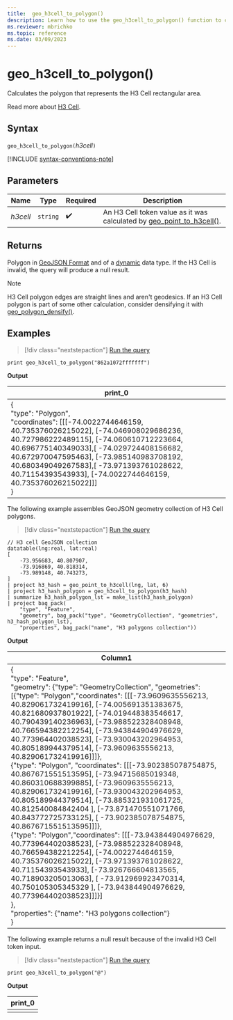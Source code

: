 ```yaml
---
title:  geo_h3cell_to_polygon()
description: Learn how to use the geo_h3cell_to_polygon() function to calculate the polygon that represents the H3 Cell rectangular area.
ms.reviewer: mbrichko
ms.topic: reference
ms.date: 03/09/2023
---
```

# geo_h3cell_to_polygon()

Calculates the polygon that represents the H3 Cell rectangular area.

Read more about [H3 Cell](https://eng.uber.com/h3/).

## Syntax

`geo_h3cell_to_polygon(`*h3cell*`)`

[!INCLUDE [syntax-conventions-note](../includes/syntax-conventions-note.md)]

## Parameters

|Name|Type|Required|Description|
|--|--|--|--|
| *h3cell* | `string` |  :heavy_check_mark: | An H3 Cell token value as it was calculated by [geo_point_to_h3cell()](geo-point-to-h3cell-function.md).|

## Returns

Polygon in [GeoJSON Format](https://tools.ietf.org/html/rfc7946) and of a [dynamic](scalar-data-types/dynamic.md) data type. If the H3 Cell is invalid, the query will produce a null result.

> [!NOTE]
> H3 Cell polygon edges are straight lines and aren't geodesics. If an H3 Cell polygon is part of some other calculation, consider densifying it with [geo_polygon_densify()](geo-polygon-densify-function.md).

## Examples

> [!div class="nextstepaction"]
> <a href="https://dataexplorer.azure.com/clusters/help/databases/Samples?query=H4sIAAAAAAAAAysoyswrUUhPzY/PME5OzcmJL8mPL8jPqUzPz9NQsjAzSjQ0MDdKgwAlTQDHS0haLgAAAA==" target="_blank">Run the query</a>

```kusto
print geo_h3cell_to_polygon("862a1072fffffff")
```

**Output**

|print_0|
|---|
|{<br>"type": "Polygon",<br>"coordinates": [[[-74.0022744646159, 40.735376026215022], [-74.046908029686236, 40.727986222489115], [-74.060610712223664, 40.696775140349033],[  -74.029724408156682, 40.672970047595463], [-73.985140983708192, 40.680349049267583],[  -73.971393761028622, 40.71154393543933], [-74.0022744646159, 40.735376026215022]]]<br>}|

The following example assembles GeoJSON geometry collection of H3 Cell polygons.

> [!div class="nextstepaction"]
> <a href="https://dataexplorer.azure.com/clusters/help/databases/Samples?query=H4sIAAAAAAAAA22RwU6EMBCG7zzFhBMkdRcsQjHxZOIaD3rwaEzTxQngFkra7gHjw1ugYTe7tpfp/PPN/G23W3imUKGUsEP18v72CpWSEivbqj74EtbtvcRI9vW9RiEJSGHnKA4+AnDrpqCb8i7PGSWQJRuWFGVSkJOU5iwvFyllNM3OJFamGZulIqO3BSXBZ/ALg1bfbj40lDfCNPAANSo+qLa33Cre0MntZGj2QiCPryFXLsda9R5emIn2+cjXTag5dp3Q7Q9ewlwa6xp04oBctsZGF/r53L2o+SCqQzTfLrTjgCGB8AmFPWoXLmnnpUOrRyetwFq78+Lj+v5T1iMtGnf6x2DsWzsjA2q71J2a96Kbm7tP9pA5++Awjv8A8oXQEwECAAA=" target="_blank">Run the query</a>

```kusto
// H3 cell GeoJSON collection
datatable(lng:real, lat:real)
[
    -73.956683, 40.807907,
    -73.916869, 40.818314,
    -73.989148, 40.743273,
]
| project h3_hash = geo_point_to_h3cell(lng, lat, 6)
| project h3_hash_polygon = geo_h3cell_to_polygon(h3_hash)
| summarize h3_hash_polygon_lst = make_list(h3_hash_polygon)
| project bag_pack(
    "type", "Feature",
    "geometry", bag_pack("type", "GeometryCollection", "geometries", h3_hash_polygon_lst),
    "properties", bag_pack("name", "H3 polygons collection"))
```

**Output**

|Column1|
|---|
|{<br>"type": "Feature",<br>"geometry": {"type": "GeometryCollection", "geometries": [{"type": "Polygon","coordinates": [[[-73.9609635556213, 40.829061732419916], [-74.005691351383675, 40.821680937801922], [-74.019448383546617, 40.790439140236963], [-73.988522328408948, 40.766594382212254], [-73.943844904976629, 40.773964402038523], [-73.930043202964953, 40.805189944379514], [-73.9609635556213, 40.829061732419916]]]},<br>{"type": "Polygon", "coordinates": [[[-73.902385078754875, 40.867671551513595], [-73.94715685019348, 40.860310688399885], [-73.9609635556213, 40.829061732419916], [-73.930043202964953, 40.805189944379514], [-73.885321931061725, 40.812540084842404 ], [-73.871470551071766, 40.843772725733125], [ -73.902385078754875, 40.867671551513595]]]},<br>{"type": "Polygon","coordinates": [[[-73.943844904976629, 40.773964402038523], [-73.988522328408948, 40.766594382212254], [-74.0022744646159, 40.735376026215022], [-73.971393761028622, 40.71154393543933], [-73.926766604813565, 40.718903205013063], [ -73.912969923470314, 40.750105305345329 ], [-73.943844904976629, 40.773964402038523]]]}]<br>},<br>"properties": {"name": "H3 polygons collection"}<br>}|

The following example returns a null result because of the invalid H3 Cell token input.

> [!div class="nextstepaction"]
> <a href="https://dataexplorer.azure.com/clusters/help/databases/Samples?query=H4sIAAAAAAAAAysoyswrUUhPzY/PME5OzcmJL8mPL8jPqUzPz9NQclDSBAA3CNqGIAAAAA==" target="_blank">Run the query</a>

```kusto
print geo_h3cell_to_polygon("@")
```

**Output**

|print_0|
|---|
||

